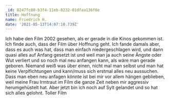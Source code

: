 ```yaml
---
_id: 8247fc80-b3f4-11eb-8232-01dfaa136f6e
title: Hoffnung
name: Friedrich H.
date: '2021-05-13T14:07:10.739Z'
---
```

Ich habe den Film 2002 gesehen, als er gerade in die Kinos gekommen ist. Ich finde auch, dass der Film über Hoffnung geht. Ich fande damals aber, dass es auch was hat, dass man einfach niedergeschlagen wird, und dann quasi alles auf Anfang gesetzt ist und weil man ja auch seine Ängste oder Wut verliert und so noch mal neu anfangen kann, als wäre man gerade geboren. Niemand weiß was über einen, nicht mal man selbst und man hat keine Verplfichtungen und kann/muss sich erstmal alles neu aussuchen. Dass man eben neu anfagen könnte ist bei mir vor allem hängen geblieben, weil meine Frau Irmtraut im Film die ganze Zeit neben mir aggressiv herumgehüstelt hat. Aber jetzt bin ich noch auf Sylt gelandet und so hat sich alles gelohnt. Toller Film

